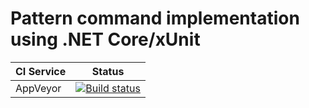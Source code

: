 # Pattern command implementation using .NET Core/xUnit

| CI Service | Status |
|------------|:------:|
| AppVeyor   | [![Build status](https://ci.appveyor.com/api/projects/status/2wcsslxp1h59yuuw?svg=true)](https://ci.appveyor.com/project/castlerek/pattern-command) |
